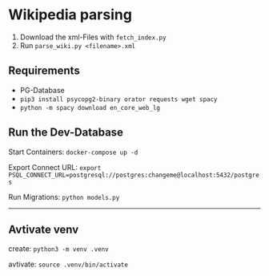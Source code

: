 # Wikipedia parsing

1. Download the xml-Files with `fetch_index.py`
2. Run `parse_wiki.py <filename>.xml`

## Requirements

- PG-Database
- `pip3 install psycopg2-binary orator requests wget spacy`
- `python -m spacy download en_core_web_lg`

## Run the Dev-Database

Start Containers: `docker-compose up -d`

Export Connect URL: `export PSQL_CONNECT_URL=postgresql://postgres:changeme@localhost:5432/postgres`

Run Migrations: `python models.py`

___

## Avtivate venv

create: `python3 -m venv .venv`

avtivate: `source .venv/bin/activate`